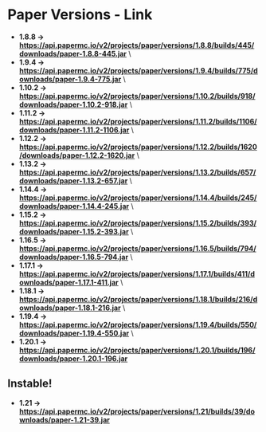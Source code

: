 # **Paper Versions - Link**

- **1.8.8 -> https://api.papermc.io/v2/projects/paper/versions/1.8.8/builds/445/downloads/paper-1.8.8-445.jar** \
- **1.9.4 -> https://api.papermc.io/v2/projects/paper/versions/1.9.4/builds/775/downloads/paper-1.9.4-775.jar** \
- **1.10.2 -> https://api.papermc.io/v2/projects/paper/versions/1.10.2/builds/918/downloads/paper-1.10.2-918.jar** \
- **1.11.2 -> https://api.papermc.io/v2/projects/paper/versions/1.11.2/builds/1106/downloads/paper-1.11.2-1106.jar** \
- **1.12.2 -> https://api.papermc.io/v2/projects/paper/versions/1.12.2/builds/1620/downloads/paper-1.12.2-1620.jar** \
- **1.13.2 -> https://api.papermc.io/v2/projects/paper/versions/1.13.2/builds/657/downloads/paper-1.13.2-657.jar** \
- **1.14.4 -> https://api.papermc.io/v2/projects/paper/versions/1.14.4/builds/245/downloads/paper-1.14.4-245.jar** \
- **1.15.2 -> https://api.papermc.io/v2/projects/paper/versions/1.15.2/builds/393/downloads/paper-1.15.2-393.jar** \
- **1.16.5 -> https://api.papermc.io/v2/projects/paper/versions/1.16.5/builds/794/downloads/paper-1.16.5-794.jar** \
- **1.17.1 -> https://api.papermc.io/v2/projects/paper/versions/1.17.1/builds/411/downloads/paper-1.17.1-411.jar** \
- **1.18.1 -> https://api.papermc.io/v2/projects/paper/versions/1.18.1/builds/216/downloads/paper-1.18.1-216.jar** \
- **1.19.4 -> https://api.papermc.io/v2/projects/paper/versions/1.19.4/builds/550/downloads/paper-1.19.4-550.jar** \
- **1.20.1 -> https://api.papermc.io/v2/projects/paper/versions/1.20.1/builds/196/downloads/paper-1.20.1-196.jar** 


## **Instable!**

- **1.21 -> https://api.papermc.io/v2/projects/paper/versions/1.21/builds/39/downloads/paper-1.21-39.jar**


